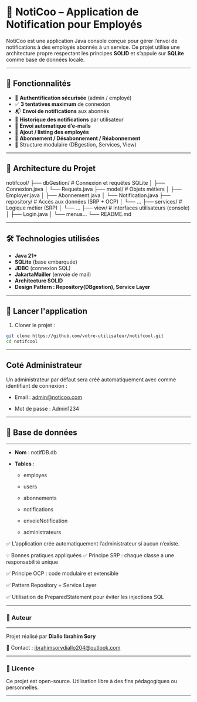 # 📢 NotiCoo – Application de Notification pour Employés

NotiCoo est une application Java console conçue pour gérer l’envoi de notifications à des employés abonnés à un service. Ce projet utilise une architecture propre respectant les principes **SOLID** et s’appuie sur **SQLite** comme base de données locale.

---

## 🔧 Fonctionnalités

- 👤 **Authentification sécurisée** (admin / employé)
- ✅ **3 tentatives maximum** de connexion
- 📬 **Envoi de notifications** aux abonnés
- 📜 **Historique des notifications** par utilisateur
- 📩 **Envoi automatique d’e-mails**
- 👥 **Ajout / listing des employés**
- 🔔 **Abonnement / Désabonnement / Réabonnement**
- 🧱 Structure modulaire (DBgestion, Services, View)

---

## 🧱 Architecture du Projet

notifcool/
├── dbGestion/ # Connexion et requêtes SQLite
│ ├── Connexion.java
│ └── Requets.java
├── model/ # Objets métiers
│ ├── Employer.java
│ ├── Abonnement.java
│ └── Notification.java
├── repository/ # Accès aux données (SRP + OCP)
│ └── ...
├── services/ # Logique métier (SRP)
│ └── ...
├── view/ # Interfaces utilisateurs (console)
│ ├── Login.java
│ └── menus...
└── README.md


---

## 🛠️ Technologies utilisées

- **Java 21+**
- **SQLite** (base embarquée)
- **JDBC** (connexion SQL)
- **JakartaMailler** (envoie de mail)
- **Architecture SOLID**
- **Design Pattern : Repository(DBgestion), Service Layer**

---

## 🚀 Lancer l'application

1. Cloner le projet :

```bash
git clone https://github.com/votre-utilisateur/notifcool.git
cd notifcool
```

---
## Coté Administrateur
Un administrateur par défaut sera créé automatiquement avec comme identifiant de connexion :

- Email : admin@noticoo.com

- Mot de passe : Admin1234

---


## 📂 Base de données

---

- **Nom** : notifDB.db

- **Tables** :

  - employes

  - users

  - abonnements

  - notifications

  - envoieNotification

  - administrateurs

✅ L’application crée automatiquement l’administrateur si aucun n’existe.

💡 Bonnes pratiques appliquées
✅ Principe SRP : chaque classe a une responsabilité unique

✅ Principe OCP : code modulaire et extensible

✅ Pattern Repository + Service Layer

✅ Utilisation de PreparedStatement pour éviter les injections SQL

---
### 🙌 Auteur

---
Projet réalisé par **Diallo Ibrahim Sory**

📧 Contact : ibrahimsorydiallo204@outlook.com

---

### 📄 Licence


Ce projet est open-source. Utilisation libre à des fins pédagogiques ou personnelles.

--------
